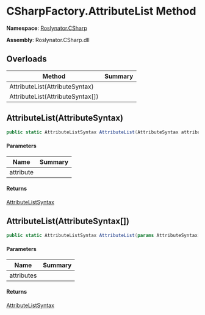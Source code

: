 # CSharpFactory\.AttributeList Method

**Namespace**: [Roslynator.CSharp](../../README.md)

**Assembly**: Roslynator\.CSharp\.dll

## Overloads

| Method | Summary |
| ------ | ------- |
| AttributeList\(AttributeSyntax\) | |
| AttributeList\(AttributeSyntax\[\]\) | |

## AttributeList\(AttributeSyntax\)<a name="Roslynator_CSharp_CSharpFactory_AttributeList_Microsoft_CodeAnalysis_CSharp_Syntax_AttributeSyntax_"></a>

```csharp
public static AttributeListSyntax AttributeList(AttributeSyntax attribute)
```

#### Parameters

| Name | Summary |
| ---- | ------- |
| attribute | |

#### Returns

[AttributeListSyntax](https://docs.microsoft.com/en-us/dotnet/api/microsoft.codeanalysis.csharp.syntax.attributelistsyntax)

## AttributeList\(AttributeSyntax\[\]\)<a name="Roslynator_CSharp_CSharpFactory_AttributeList_Microsoft_CodeAnalysis_CSharp_Syntax_AttributeSyntax_"></a>

```csharp
public static AttributeListSyntax AttributeList(params AttributeSyntax[] attributes)
```

#### Parameters

| Name | Summary |
| ---- | ------- |
| attributes | |

#### Returns

[AttributeListSyntax](https://docs.microsoft.com/en-us/dotnet/api/microsoft.codeanalysis.csharp.syntax.attributelistsyntax)

